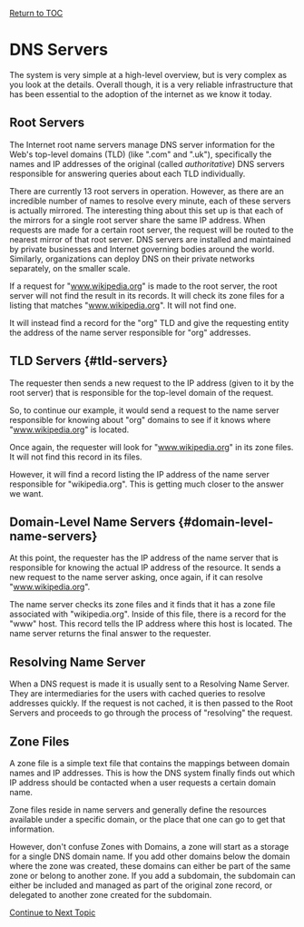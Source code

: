 <a href="https://github.com/CyberTrainingUSAF/08-Network-Programming/blob/master/00-Table-of-Contents.md" > Return to TOC </a>

# DNS Servers

The system is very simple at a high-level overview, but is very complex as you look at the details. Overall though, it is a very reliable infrastructure that has been essential to the adoption of the internet as we know it today.

## Root Servers

The Internet root name servers manage DNS server information for the Web's top-level domains \(TLD\) \(like ".com" and ".uk"\), specifically the names and IP addresses of the original \(called _authoritative_\) DNS servers responsible for answering queries about each TLD individually.

There are currently 13 root servers in operation. However, as there are an incredible number of names to resolve every minute, each of these servers is actually mirrored. The interesting thing about this set up is that each of the mirrors for a single root server share the same IP address. When requests are made for a certain root server, the request will be routed to the nearest mirror of that root server. DNS servers are installed and maintained by private businesses and Internet governing bodies around the world. Similarly, organizations can deploy DNS on their private networks separately, on the smaller scale.

If a request for "www.wikipedia.org" is made to the root server, the root server will not find the result in its records. It will check its zone files for a listing that matches "www.wikipedia.org". It will not find one.

It will instead find a record for the "org" TLD and give the requesting entity the address of the name server responsible for "org" addresses.

## TLD Servers {#tld-servers}

The requester then sends a new request to the IP address \(given to it by the root server\) that is responsible for the top-level domain of the request.

So, to continue our example, it would send a request to the name server responsible for knowing about "org" domains to see if it knows where "www.wikipedia.org" is located.

Once again, the requester will look for "www.wikipedia.org" in its zone files. It will not find this record in its files.

However, it will find a record listing the IP address of the name server responsible for "wikipedia.org". This is getting much closer to the answer we want.

## Domain-Level Name Servers {#domain-level-name-servers}

At this point, the requester has the IP address of the name server that is responsible for knowing the actual IP address of the resource. It sends a new request to the name server asking, once again, if it can resolve "www.wikipedia.org".

The name server checks its zone files and it finds that it has a zone file associated with "wikipedia.org". Inside of this file, there is a record for the "www" host. This record tells the IP address where this host is located. The name server returns the final answer to the requester.

## Resolving Name Server

When a DNS request is made it is usually sent to a Resolving Name Server. They are intermediaries for the users with cached queries to resolve addresses quickly. If the request is not cached, it is then passed to the Root Servers and proceeds to go through the process of "resolving" the request.

## Zone Files

A zone file is a simple text file that contains the mappings between domain names and IP addresses. This is how the DNS system finally finds out which IP address should be contacted when a user requests a certain domain name.

Zone files reside in name servers and generally define the resources available under a specific domain, or the place that one can go to get that information.

However, don't confuse Zones with Domains, a zone will start as a storage for a single DNS domain name. If you add other domains below the domain where the zone was created, these domains can either be part of the same zone or belong to another zone. If you add a subdomain, the subdomain can either be included and managed as part of the original zone record, or delegated to another zone created for the subdomain.

<a href="https://github.com/CyberTrainingUSAF/08-Network-Programming/blob/master/00-Table-of-Contents.md" > Continue to Next Topic </a>
